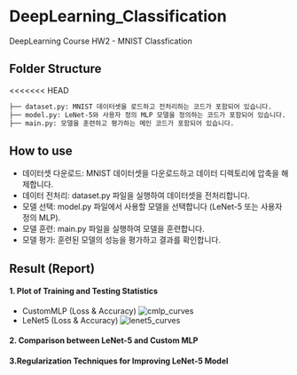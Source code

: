 # DeepLearning_Classification
DeepLearning Course HW2 - MNIST Classfication

## Folder Structure
<<<<<<< HEAD
```bash
├── dataset.py: MNIST 데이터셋을 로드하고 전처리하는 코드가 포함되어 있습니다.
├── model.py: LeNet-5와 사용자 정의 MLP 모델을 정의하는 코드가 포함되어 있습니다.
├── main.py: 모델을 훈련하고 평가하는 메인 코드가 포함되어 있습니다.
```

## How to use
- 데이터셋 다운로드: MNIST 데이터셋을 다운로드하고 데이터 디렉토리에 압축을 해제합니다.
- 데이터 전처리: dataset.py 파일을 실행하여 데이터셋을 전처리합니다.
- 모델 선택: model.py 파일에서 사용할 모델을 선택합니다 (LeNet-5 또는 사용자 정의 MLP).
- 모델 훈련: main.py 파일을 실행하여 모델을 훈련합니다.
- 모델 평가: 훈련된 모델의 성능을 평가하고 결과를 확인합니다.

## Result (Report)
#### 1. Plot of Training and Testing Statistics
- CustomMLP (Loss & Accuracy)
![cmlp_curves](https://github.com/YewonMin/DeepLearning_Classification/assets/108216502/703bffeb-bd4b-48c7-9a33-d4f7492768c8)
- LeNet5 (Loss & Accuracy)
![lenet5_curves](https://github.com/YewonMin/DeepLearning_Classification/assets/108216502/e6e7b53e-8bc7-4746-93c5-5db74d5e4165)
#### 2. Comparison between LeNet-5 and Custom MLP

#### 3.Regularization Techniques for Improving LeNet-5 Model








